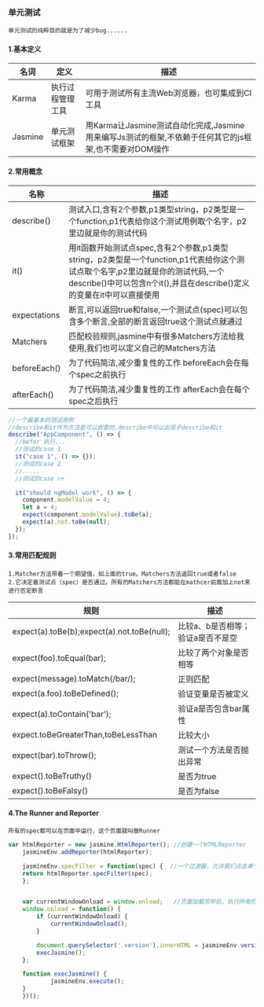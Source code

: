 ### 单元测试

 `单元测试的纯粹目的就是为了减少bug......`


#### 1.基本定义

|名词|定义|描述|
|-|-|-|
|Karma|执行过程管理工具|可用于测试所有主流Web浏览器，也可集成到CI工具|
|Jasmine|单元测试框架|用Karma让Jasmine测试自动化完成,Jasmine用来编写Js测试的框架,不依赖于任何其它的js框架,也不需要对DOM操作 |



#### 2.常用概念

|名称|描述|
|-|-|
|describe()|测试入口,含有2个参数,p1类型string，p2类型是一个function,p1代表给你这个测试用例取个名字，p2里边就是你的测试代码|
|it()|用it函数开始测试点spec,含有2个参数,p1类型string，p2类型是一个function,p1代表给你这个测试点取个名字,p2里边就是你的测试代码,一个describe()中可以包含n个it(),并且在describe()定义的变量在it中可以直接使用|
|expectations|断言,可以返回true和false,一个测试点(spec)可以包含多个断言,全部的断言返回true这个测试点就通过|
|Matchers|匹配校验规则,jasmine中有很多Matchers方法给我使用,我们也可以定义自己的Matchers方法|
|beforeEach()|为了代码简洁,减少重复性的工作 beforeEach会在每个spec之前执行|
|afterEach()|为了代码简洁,减少重复性的工作 afterEach会在每个spec之后执行|


```.js
//一个最基本的测试用例
//describe和it作为方法是可以嵌套的,describe中可以出现子describe和it
describe("AppComponent", () => {
  //befor 执行...
  //测试的case 1
  it("case 1", () => {});
  //测试的case 2
  //.....
  //测试的case n+

  it("should ngModel work", () => {
    component.modelValue = 4;
    let a = 4;
    expect(component.modelValue).toBe(a);
    expect(a).not.toBe(null);
  });
});
```

#### 3.常用匹配规则

    1.Matcher方法带着一个期望值，如上面的true。Matchers方法返回true或者false
    2.它决定着测试点（spec）是否通过。所有的Matchers方法都能在mathcer前面加上not来进行否定断言

|规则|描述|
|--|--|
|expect(a).toBe(b);expect(a).not.toBe(null);|比较a、b是否相等；验证a是否不是空|
|expect(foo).toEqual(bar);|比较了两个对象是否相等|
|expect(message).toMatch(/bar/);|正则匹配|
|expect(a.foo).toBeDefined();|验证变量是否被定义  |
|  expect(a).toContain('bar');|验证a是否包含bar属性|
|expect.toBeGreaterThan,toBeLessThan|比较大小|
| expect(bar).toThrow();|测试一个方法是否抛出异常|
|expect().toBeTruthy()|是否为true|
|expect().toBeFalsy()|是否为false|


#### 4.The Runner and Reporter

`所有的spec都可以在页面中运行，这个页面就叫做Runner`

```.js
var htmlReporter = new jasmine.HtmlReporter(); //创建一个HTMLReporter
    jasmineEnv.addReporter(htmlReporter);  

    jasmineEnv.specFilter = function(spec) {  //一个过滤器，允许我们点击单个的suites，单独运行
    return htmlReporter.specFilter(spec);
    };  


    var currentWindowOnload = window.onload;   //页面加载完毕后，执行所有的test。
    window.onload = function() {
        if (currentWindowOnload) {
            currentWindowOnload();
        }

        document.querySelector('.version').innerHTML = jasmineEnv.versionString();
        execJasmine();
    };

    function execJasmine() {
            jasmineEnv.execute();
    }
    })();
```
